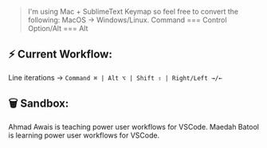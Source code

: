 > I'm using Mac + SublimeText Keymap so feel free to convert the following:
> MacOS         →     Windows/Linux.
> Command      ===    Control
> Option/Alt   ===    Alt





## ⚡ Current Workflow:

Line iterations     →     `Command ⌘ | Alt ⌥ | Shift ⇧ | Right/Left →/←`


## 🗑 Sandbox:

Ahmad Awais is teaching power user workflows for VSCode.
Maedah Batool is learning power user workflows for VSCode.